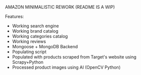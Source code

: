 AMAZON MINIMALISTIC REWORK
(README IS A WIP)

Features:
<ul>
    <li>Working search engine</li>
    <li>Working brand catalog</li>
    <li>Working categories catalog</li>
    <li>Working reviews</li>
    <li>Mongoose + MongoDB Backend</li>
    <li>Populating script</li>
    <li>Populated with products scraped from Target's website using Scrapy+Python</li>
    <li>Processed product images using AI (OpenCV Python)</li>
</ul>
